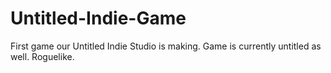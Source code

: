 # Untitled-Indie-Game
First game our Untitled Indie Studio is making. Game is currently untitled as well. Roguelike.
